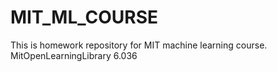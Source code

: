 # MIT_ML_COURSE
This is homework repository for MIT machine learning course. MitOpenLearningLibrary 6.036
